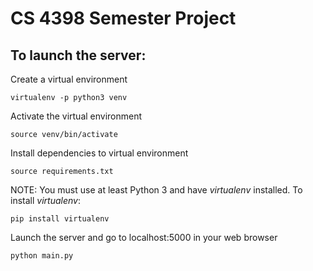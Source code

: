 # CS 4398 Semester Project

## To launch the server:
Create a virtual environment
```
virtualenv -p python3 venv
```
Activate the virtual environment
```
source venv/bin/activate
```
Install dependencies to virtual environment
```
source requirements.txt
```
NOTE: You must use at least Python 3 and have *virtualenv* installed. To install *virtualenv*:
```
pip install virtualenv
```
Launch the server and go to localhost:5000 in your web browser
```
python main.py
```
